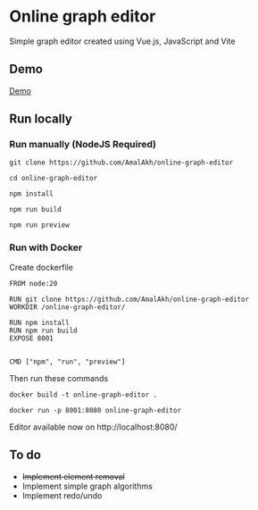 # Online graph editor

Simple graph editor created using Vue.js, JavaScript and Vite

## Demo
[Demo](https://amalakh.github.io/online-graph-editor/)
## Run locally

### Run manually (NodeJS Required)
```
git clone https://github.com/AmalAkh/online-graph-editor

cd online-graph-editor

npm install

npm run build

npm run preview
```

### Run with Docker
Create dockerfile

```
FROM node:20

RUN git clone https://github.com/AmalAkh/online-graph-editor
WORKDIR /online-graph-editor/

RUN npm install
RUN npm run build
EXPOSE 8001


CMD ["npm", "run", "preview"]
```
Then run these commands

```
docker build -t online-graph-editor .

docker run -p 8001:8080 online-graph-editor
```
Editor available now on http://localhost:8080/

## To do
+ ~~Implement element removal~~
+ Implement simple graph algorithms
+ Implement redo/undo

